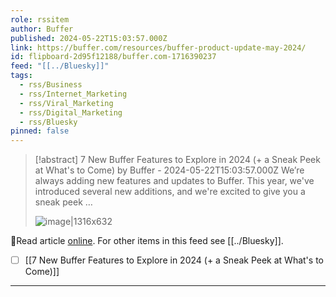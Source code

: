 ```yaml
---
role: rssitem
author: Buffer
published: 2024-05-22T15:03:57.000Z
link: https://buffer.com/resources/buffer-product-update-may-2024/
id: flipboard-2d95f12188/buffer.com-1716390237
feed: "[[../Bluesky]]"
tags:
  - rss/Business
  - rss/Internet_Marketing
  - rss/Viral_Marketing
  - rss/Digital_Marketing
  - rss/Bluesky
pinned: false
---
```

> [!abstract] 7 New Buffer Features to Explore in 2024 (+ a Sneak Peek at What's to Come) by Buffer - 2024-05-22T15:03:57.000Z
> We’re always adding new features and updates to Buffer. This year, we've introduced several new additions, and we're excited to give you a sneak peek …
>
> ![image|1316x632](https://ic-cdn.flipboard.com/buffer.com/7295abec9d6cdb75b6d8e351974c1b331cafe126/_xlarge.png)

🔗Read article [online](https://buffer.com/resources/buffer-product-update-may-2024/). For other items in this feed see [[../Bluesky]].

- [ ] [[7 New Buffer Features to Explore in 2024 (+ a Sneak Peek at What's to Come)]]
- - -
